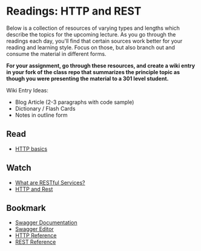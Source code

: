 # Readings: HTTP and REST

Below is a collection of resources of varying types and lengths which describe the topics for the upcoming lecture. As you go through the readings each day, you'll find that certain sources work better for your reading and learning style. Focus on those, but also branch out and consume the material in different forms.

**For your assignment, go through these resources, and create a wiki entry in your fork of the class repo that summarizes the principle topic as though you were presenting the material to a 301 level student.**

Wiki Entry Ideas:

-   Blog Article (2-3 paragraphs with code sample)
-   Dictionary / Flash Cards
-   Notes in outline form

## Read

-   [HTTP basics](https://code.tutsplus.com/tutorials/http-the-protocol-every-web-developer-must-know-part-1--net-31177)

## Watch

-   [What are RESTful Services?](https://www.youtube.com/watch?v=SLwpqD8n3d0)
-   [HTTP and Rest](https://www.youtube.com/watch?v=Q-BpqyOT3a8)

## Bookmark

-   [Swagger Documentation](https://swagger.io/docs/)
-   [Swagger Editor](https://editor.swagger.io)
-   [HTTP Reference](https://code-maze.com/the-http-reference/)
-   [REST Reference](https://www.restapitutorial.com/lessons/httpmethods.html)
